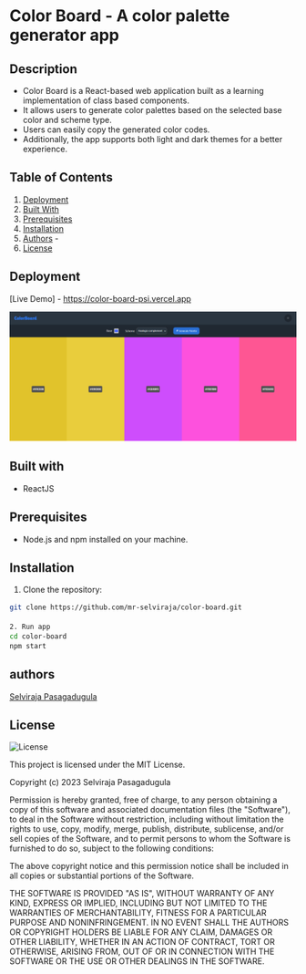 # Color Board - A color palette generator app

## Description

- Color Board is a React-based web application built as a learning implementation of class based components.
- It allows users to generate color palettes based on the selected base color and scheme type.
- Users can easily copy the generated color codes.
- Additionally, the app supports both light and dark themes for a better experience.


## Table of Contents

1. [Deployment](#deployment)
2. [Built With](#built-with)
3. [Prerequisites](#prerequisites)
4. [Installation](#installation)
5. [Authors](#authors) -
6. [License](#license)


## Deployment

[Live Demo] - https://color-board-psi.vercel.app

![Color Board Preview](/public/color-board.png)


## Built with

- ReactJS 


## Prerequisites

- Node.js and npm installed on your machine.


## Installation

1. Clone the repository:

```bash
git clone https://github.com/mr-selviraja/color-board.git

2. Run app
cd color-board
npm start
```


## authors

[Selviraja Pasagadugula](https://github.com/mr-selviraja)


## License

![License](https://img.shields.io/badge/license-MIT%20License-blue.svg)

This project is licensed under the MIT License.

Copyright (c) 2023 Selviraja Pasagadugula

Permission is hereby granted, free of charge, to any person obtaining a copy
of this software and associated documentation files (the "Software"), to deal
in the Software without restriction, including without limitation the rights
to use, copy, modify, merge, publish, distribute, sublicense, and/or sell
copies of the Software, and to permit persons to whom the Software is
furnished to do so, subject to the following conditions:

The above copyright notice and this permission notice shall be included in all
copies or substantial portions of the Software.

THE SOFTWARE IS PROVIDED "AS IS", WITHOUT WARRANTY OF ANY KIND, EXPRESS OR
IMPLIED, INCLUDING BUT NOT LIMITED TO THE WARRANTIES OF MERCHANTABILITY,
FITNESS FOR A PARTICULAR PURPOSE AND NONINFRINGEMENT. IN NO EVENT SHALL THE
AUTHORS OR COPYRIGHT HOLDERS BE LIABLE FOR ANY CLAIM, DAMAGES OR OTHER
LIABILITY, WHETHER IN AN ACTION OF CONTRACT, TORT OR OTHERWISE, ARISING FROM,
OUT OF OR IN CONNECTION WITH THE SOFTWARE OR THE USE OR OTHER DEALINGS IN THE
SOFTWARE.
